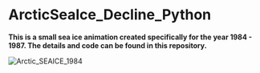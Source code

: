 # ArcticSeaIce_Decline_Python

**This is a small sea ice animation created specifically for the year 1984 - 1987. 
The details and code can be found in this repository.**

![Arctic_SEAICE_1984](https://github.com/user-attachments/assets/3e584d5c-f564-4da5-a604-209764cbbed9)

